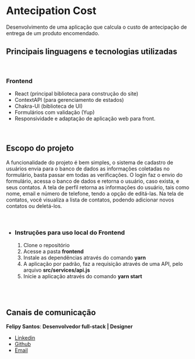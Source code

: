 # Antecipation Cost
Desenvolvimento de uma aplicação que calcula o custo de antecipação de entrega de um produto encomendado.

## Principais linguagens e tecnologias utilizadas

<br>

### Frontend

- React (principal biblioteca para construção do site)
- ContextAPI (para gerenciamento de estados)
- Chakra-UI (biblioteca de UI)
- Formulários com validação (Yup)
- Responsividade e adaptação de aplicação web para front.

<br>

## Escopo do projeto

A funcionalidade do projeto é bem simples, o sistema de cadastro de usuários envia para o banco de dados as informações coletadas no formulário, basta passar em todas as verificações. O login faz o envio do formulário, acessa o banco de dados e retorna o usuário, caso exista, e seus contatos.
A tela de perfil retorna as informações do usuário, tais como nome, email e número de telefone, tendo a opção de editá-las.
Na tela de contatos, você visualiza a lista de contatos, podendo adicionar novos contatos ou deletá-los.

<br>

- ### Instruções para uso local do Frontend
 
    1. Clone o repositório
    2. Acesse a pasta **frontend**
    3. Instale as dependências através do comando **yarn**
    4. A aplicação por padrão, faz a requisição através de uma API, pelo arquivo **src/services/api.js**
    5. Inicie a aplicação através do comando **yarn start**
    
<br><br>

## Canais de comunicação

**Felipy Santos**: **Desenvolvedor full-stack | Designer** 

- [Linkedin](https://www.linkedin.com/in/felipy-santos/)
- [Github](https://github.com/felipysantos)
- [Email](felipys23@gmail.com)
